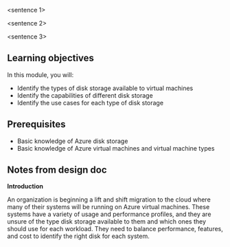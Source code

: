 <sentence 1>

<sentence 2>

<sentence 3>

## Learning objectives

In this module, you will:

- Identify the types of disk storage available to virtual machines
- Identify the capabilities of different disk storage
- Identify the use cases for each type of disk storage

## Prerequisites

- Basic knowledge of Azure disk storage
- Basic knowledge of Azure virtual machines and virtual machine types

## Notes from design doc
**Introduction**

An organization is beginning a lift and shift migration to the cloud where many of their systems will be running on Azure virtual machines. These systems have a variety of usage and performance profiles, and they are unsure of the type disk storage available to them and which ones they should use for each workload. They need to balance performance, features, and cost to identify the right disk for each system.
